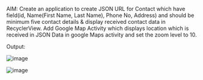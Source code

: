 AIM: Create an application to create JSON URL for Contact which have field(id, Name(First Name, Last Name), Phone No, Address) and should be minimum five contact details & display received contact data in RecyclerView.
Add Google Map Activity which displays location which is received in JSON Data in google Maps activity and set the zoom level to 10.

Output:


![image](https://github.com/Rushi-7070/MAD_Practical_10_21012011136/assets/97504709/dd55486b-4eec-483d-ab63-fc5050e508cb)




![image](https://github.com/Rushi-7070/MAD_Practical_10_21012011136/assets/97504709/c7584898-5c10-465d-abae-76973c9209fd)


